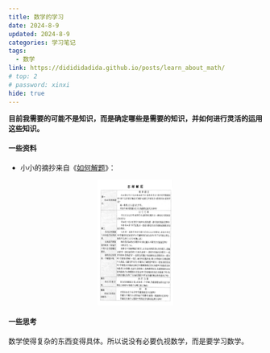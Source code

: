 ```yaml
---
title: 数学的学习
date: 2024-8-9
updated: 2024-8-9
categories: 学习笔记
tags:
  - 数学
link: https://didididadida.github.io/posts/learn_about_math/
# top: 2
# password: xinxi
hide: true
---
```

**目前我需要的可能不是知识，而是确定哪些是需要的知识，并如何进行灵活的运用这些知识。**
#### 一些资料
- 小小的摘抄来自《[如何解题](https://didididadida.github.io/posts/how_solve_math.pdf)》：
 <div align=center><img src="./picture/how_to_solve.jpg" describe= "如何解题" width=150 height=250></div>

#### 一些思考
数学使得复杂的东西变得具体。所以说没有必要仇视数学，而是要学习数学。
